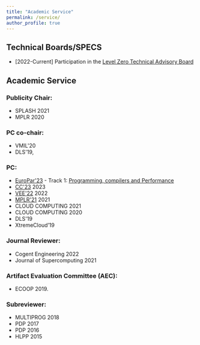 ```yaml
---
title: "Academic Service"
permalink: /service/
author_profile: true
---
```


## Technical Boards/SPECS

* [2022-Current] Participation in the [Level Zero Technical Advisory Board](https://github.com/oneapi-src/oneAPI-tab/tree/main/tab-level-zero)

## Academic Service 

### Publicity Chair: 
  * SPLASH 2021
  * MPLR 2020
### PC co-chair:
  * VMIL'20
  * DLS'19, 
### PC: 
  * [EuroPar'23](https://2023.euro-par.org/) - Track 1: [Programming, compilers and Performance](https://2023.euro-par.org/submission-of-papers/submission-of-papers/track-1-programming-compilers-and-performance/)
  * [CC'23](https://conf.researchr.org/track/CC-2023/CC-2023-research-papers) 2023
  * [VEE'22](https://conf.researchr.org/committee/vee-2022/vee-2022-papers-program-committee) 2022
  * [MPLR'21](https://wwuindico.uni-muenster.de/event/449/) 2021 
  * CLOUD COMPUTING 2021
  * CLOUD COMPUTING 2020
  * DLS'19
  * XtremeCloud’19
### Journal Reviewer:
  * Cogent Engineering 2022
  * Journal of Supercomputing 2021 
### Artifact Evaluation Committee (AEC): 
  * ECOOP 2019.
### Subreviewer:
  * MULTIPROG 2018
  * PDP 2017
  * PDP 2016
  * HLPP 2015
